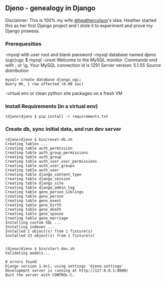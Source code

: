 ## Djeno - genealogy in Django

Disclaimer: This is 100% my wife [@heathercolson](http://twitter.com/heathercolson)'s idea. Heather started this as her first Django project and I stole it to experiment and prove my Django prowess. 

### Prerequesities  
-mysql with user root and blank password
-mysql database named djeno
    (ugc)ugc $ mysql -uroot 
    Welcome to the MySQL monitor.  Commands end with ; or \g.
    Your MySQL connection id is 1291
    Server version: 5.1.55 Source distribution
    
    mysql> create database django_ugc;
    Query OK, 1 row affected (0.00 sec)
-virtual env or clean python site packages on a fresh VM

### Install Requirements (in a virtual env)
    (djeno)djeno $ pip install -r requirements.txt 

### Create db, sync initial data, and run dev server
    (djeno)djeno $ bin/reset-db.sh 
    Creating tables ...
    Creating table auth_permission
    Creating table auth_group_permissions
    Creating table auth_group
    Creating table auth_user_user_permissions
    Creating table auth_user_groups
    Creating table auth_user
    Creating table django_content_type
    Creating table django_session
    Creating table django_site
    Creating table django_admin_log
    Creating table geno_person_siblings
    Creating table geno_person
    Creating table geno_event
    Creating table geno_birth
    Creating table geno_death
    Creating table geno_spouse
    Creating table geno_marriage
    Installing custom SQL ...
    Installing indexes ...
    Installed 2 object(s) from 1 fixture(s)
    Installed 23 object(s) from 1 fixture(s)

    
    (djeno)djeno $ bin/start-dev.sh 
    Validating models...

    0 errors found
    Django version 1.4c1, using settings 'djeno.settings'
    Development server is running at http://127.0.0.1:8000/
    Quit the server with CONTROL-C.
    
    